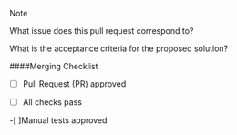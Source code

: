Note

What issue does this pull request correspond to?

What is the acceptance criteria for the proposed solution?

####Merging Checklist

-[ ] Pull Request (PR) approved

-[ ] All checks pass

-[ ]Manual tests approved
